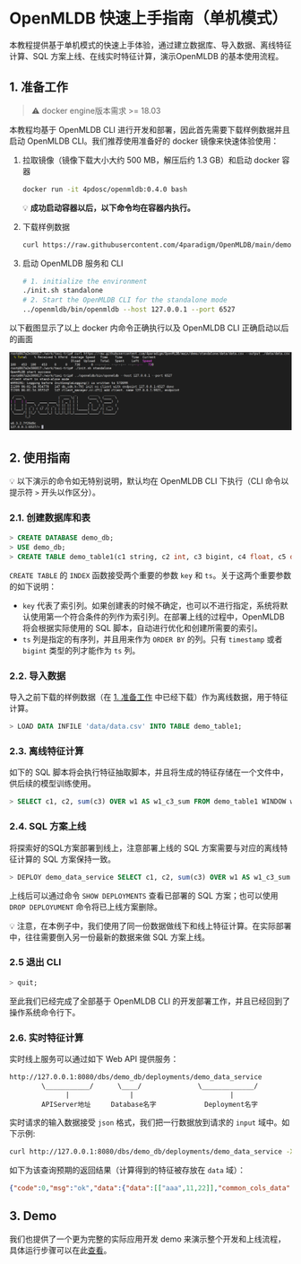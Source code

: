# OpenMLDB 快速上手指南（单机模式）

本教程提供基于单机模式的快速上手体验，通过建立数据库、导入数据、离线特征计算、SQL 方案上线、在线实时特征计算，演示OpenMLDB 的基本使用流程。

## 1. 准备工作

> :warning: docker engine版本需求 >= 18.03

本教程均基于 OpenMLDB CLI 进行开发和部署，因此首先需要下载样例数据并且启动 OpenMLDB CLI。我们推荐使用准备好的 docker 镜像来快速体验使用：

1. 拉取镜像（镜像下载大小大约 500 MB，解压后约 1.3 GB）和启动 docker 容器

   ```bash
   docker run -it 4pdosc/openmldb:0.4.0 bash
   ```

   :bulb: **成功启动容器以后，以下命令均在容器内执行。**

2. 下载样例数据

   ```bash
   curl https://raw.githubusercontent.com/4paradigm/OpenMLDB/main/demo/quick_start/data/data.csv --output ./data/data.csv
   ```

3. 启动 OpenMLDB 服务和 CLI

   ```bash
   # 1. initialize the environment
   ./init.sh standalone
   # 2. Start the OpenMLDB CLI for the standalone mode
   ../openmldb/bin/openmldb --host 127.0.0.1 --port 6527
   ```

以下截图显示了以上 docker 内命令正确执行以及 OpenMLDB CLI 正确启动以后的画面

![image-20211209133608276](../../images/cli.png)

## 2. 使用指南

:bulb: 以下演示的命令如无特别说明，默认均在 OpenMLDB CLI 下执行（CLI 命令以提示符 `>` 开头以作区分）。

### 2.1. 创建数据库和表

```sql
> CREATE DATABASE demo_db;
> USE demo_db;
> CREATE TABLE demo_table1(c1 string, c2 int, c3 bigint, c4 float, c5 double, c6 timestamp, c7 date, INDEX(key=c1, ts=c6));
```
`CREATE TABLE` 的 `INDEX` 函数接受两个重要的参数  `key` 和 `ts`。关于这两个重要参数的如下说明：

- `key` 代表了索引列。如果创建表的时候不确定，也可以不进行指定，系统将默认使用第一个符合条件的列作为索引列。在部署上线的过程中，OpenMLDB 将会根据实际使用的 SQL 脚本，自动进行优化和创建所需要的索引。
- `ts` 列是指定的有序列，并且用来作为 `ORDER BY` 的列。只有 `timestamp` 或者 `bigint` 类型的列才能作为 `ts` 列。

### 2.2. 导入数据
 导入之前下载的样例数据（在 [1. 准备工作](#1-准备工作) 中已经下载）作为离线数据，用于特征计算。
```sql
> LOAD DATA INFILE 'data/data.csv' INTO TABLE demo_table1;
```
### 2.3. 离线特征计算

如下的 SQL 脚本将会执行特征抽取脚本，并且将生成的特征存储在一个文件中，供后续的模型训练使用。

```sql
> SELECT c1, c2, sum(c3) OVER w1 AS w1_c3_sum FROM demo_table1 WINDOW w1 AS (PARTITION BY demo_table1.c1 ORDER BY demo_table1.c6 ROWS BETWEEN 2 PRECEDING AND CURRENT ROW) INTO OUTFILE '/tmp/feature.csv';
```
### 2.4. SQL 方案上线
将探索好的SQL方案部署到线上，注意部署上线的 SQL 方案需要与对应的离线特征计算的 SQL 方案保持一致。
```sql
> DEPLOY demo_data_service SELECT c1, c2, sum(c3) OVER w1 AS w1_c3_sum FROM demo_table1 WINDOW w1 AS (PARTITION BY demo_table1.c1 ORDER BY demo_table1.c6 ROWS BETWEEN 2 PRECEDING AND CURRENT ROW);
```
上线后可以通过命令 `SHOW DEPLOYMENTS` 查看已部署的 SQL 方案；也可以使用 `DROP DEPLOYUMENT` 命令将已上线方案删除。

:bulb: 注意，在本例子中，我们使用了同一份数据做线下和线上特征计算。在实际部署中，往往需要倒入另一份最新的数据来做 SQL 方案上线。

### 2.5 退出 CLI

```sql
> quit;
```

至此我们已经完成了全部基于 OpenMLDB CLI 的开发部署工作，并且已经回到了操作系统命令行下。

### 2.6. 实时特征计算

实时线上服务可以通过如下 Web API 提供服务：
```
http://127.0.0.1:8080/dbs/demo_db/deployments/demo_data_service
        \___________/      \____/              \_____________/
              |               |                        |
        APIServer地址     Database名字            Deployment名字
```
实时请求的输入数据接受 `json` 格式，我们把一行数据放到请求的 `input` 域中。如下示例:

```bash
curl http://127.0.0.1:8080/dbs/demo_db/deployments/demo_data_service -X POST -d'{"input": [["aaa", 11, 22, 1.2, 1.3, 1635247427000, "2021-05-20"]]}'
```

如下为该查询预期的返回结果（计算得到的特征被存放在 `data` 域）：

```json
{"code":0,"msg":"ok","data":{"data":[["aaa",11,22]],"common_cols_data":[]}}
```

## 3. Demo 

我们也提供了一个更为完整的实际应用开发 demo 来演示整个开发和上线流程，具体运行步骤可以在此[查看](https://github.com/4paradigm/OpenMLDB/tree/main/demo)。


